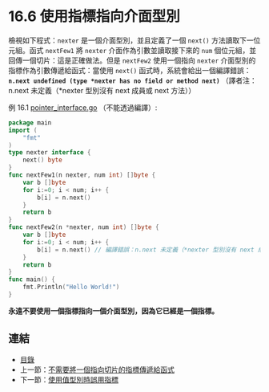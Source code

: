 # 16.6 使用指標指向介面型別

檢視如下程式：`nexter` 是一個介面型別，並且定義了一個 `next()` 方法讀取下一位元組。函式 `nextFew1` 將 `nexter` 介面作為引數並讀取接下來的 `num` 個位元組，並回傳一個切片：這是正確做法。但是 `nextFew2` 使用一個指向 `nexter` 介面型別的指標作為引數傳遞給函式：當使用 `next()` 函式時，系統會給出一個編譯錯誤：**`n.next undefined (type *nexter has no field or method next)`** （譯者注：n.next 未定義（*nexter 型別沒有 next 成員或 next 方法））

例 16.1 [pointer_interface.go](examples/chapter_16/pointer_interface.go) （不能透過編譯）:

```go
package main
import (
    "fmt"
)
type nexter interface {
    next() byte
}
func nextFew1(n nexter, num int) []byte {
    var b []byte
    for i:=0; i < num; i++ {
        b[i] = n.next()
    }
    return b
}
func nextFew2(n *nexter, num int) []byte {
    var b []byte
    for i:=0; i < num; i++ {
        b[i] = n.next() // 編譯錯誤：n.next 未定義（*nexter 型別沒有 next 成員或 next 方法）
    }
    return b
}
func main() {
    fmt.Println("Hello World!")
}
```

**永遠不要使用一個指標指向一個介面型別，因為它已經是一個指標。**

## 連結

- [目錄](directory.md)
- 上一節：[不需要將一個指向切片的指標傳遞給函式](16.5.md)
- 下一節：[使用值型別時誤用指標](16.7.md)

